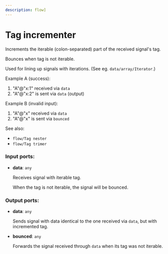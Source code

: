 ```yaml
---
description: flow]
---
```


# Tag incrementer

Increments the iterable (colon-separated) part of the received signal's tag.

Bounces when tag is not iterable.

Used for lining up signals with iterations. (See eg. `data/array/Iterator`.)

Example A (success):
1. "A"@"x:1" received via `data`
2. "A"@"x:2" is sent via `data` (output)

Example B (invalid input):
1. "A"@"x" received via `data`
2. "A"@"x" is sent via `bounced`

See also:
* `flow/Tag nester`
* `flow/Tag trimer`

### Input ports:

* __data__: `any`

    Receives signal with iterable tag.
    
    When the tag is not iterable, the signal will be bounced.

### Output ports:

* __data__: `any`

    Sends signal with data identical to the one received via `data`, but with incremented tag.


* __bounced__: `any`

    Forwards the signal received through `data` when its tag was not iterable.

